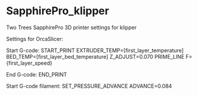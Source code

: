 # SapphirePro_klipper
Two Trees SapphirePro 3D printer settings for klipper

Settings for OrcaSlicer:
  
  Start G-code:
  START_PRINT EXTRUDER_TEMP=[first_layer_temperature] BED_TEMP=[first_layer_bed_temperature] Z_ADJUST=0.070
  PRIME_LINE F={first_layer_speed}
  
  End G-code:
  END_PRINT

  Start G-code filament:
  SET_PRESSURE_ADVANCE ADVANCE=0.084
